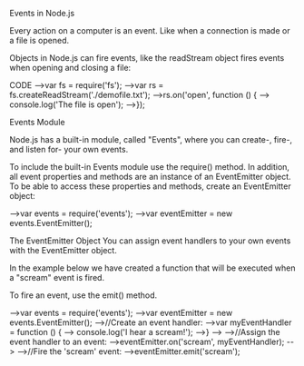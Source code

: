 Events in Node.js


Every action on a computer is an event. Like when a connection is made or a file is opened.

Objects in Node.js can fire events, like the readStream object fires events when opening and closing a file:

CODE
-->var fs = require('fs');
-->var rs = fs.createReadStream('./demofile.txt');
-->rs.on('open', function () {
-->  console.log('The file is open');
-->});


Events Module

Node.js has a built-in module, called "Events", where you can create-, fire-, and listen for- your own events.

To include the built-in Events module use the require() method. In addition, all event properties and methods are an instance of an EventEmitter object. To be able to access these properties and methods, create an EventEmitter object:

-->var events = require('events');
-->var eventEmitter = new events.EventEmitter();

The EventEmitter Object
You can assign event handlers to your own events with the EventEmitter object.

In the example below we have created a function that will be executed when a "scream" event is fired.

To fire an event, use the emit() method.

-->var events = require('events');
-->var eventEmitter = new events.EventEmitter();
-->//Create an event handler:
-->var myEventHandler = function () {
-->  console.log('I hear a scream!');
-->}
-->
-->//Assign the event handler to an event:
-->eventEmitter.on('scream', myEventHandler);
-->
-->//Fire the 'scream' event:
-->eventEmitter.emit('scream');